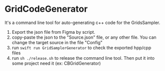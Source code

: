 # GridCodeGenerator

It's a command line tool for auto-generating c++ code for the GridsSampler.
1. Export the json file from Figma by script.
2. copy-paste the json to the "Source.json" file, or any other file. 
You can change the target source in the file "Config"
3. run ```swift run GridSamplerGenerator``` to check the exported hpp/cpp files
4. run ```sh ./release.sh``` to release the command line tool. Then put it into some project need it (ex: CBGridGenerator)
